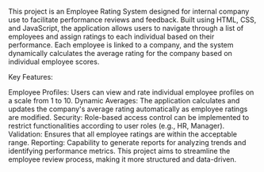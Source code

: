 This project is an Employee Rating System designed for internal company use to facilitate performance reviews and feedback. Built using HTML, CSS, and JavaScript, the application allows users to navigate through a list of employees and assign ratings to each individual based on their performance. Each employee is linked to a company, and the system dynamically calculates the average rating for the company based on individual employee scores.

Key Features:

Employee Profiles: Users can view and rate individual employee profiles on a scale from 1 to 10.
Dynamic Averages: The application calculates and updates the company's average rating automatically as employee ratings are modified.
Security: Role-based access control can be implemented to restrict functionalities according to user roles (e.g., HR, Manager).
Validation: Ensures that all employee ratings are within the acceptable range.
Reporting: Capability to generate reports for analyzing trends and identifying performance metrics.
This project aims to streamline the employee review process, making it more structured and data-driven.
